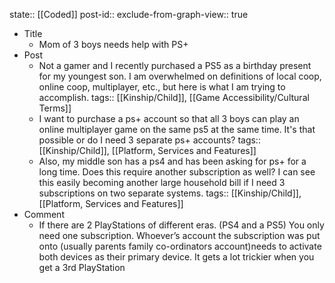 state:: [[Coded]]
post-id::
exclude-from-graph-view:: true

- Title
  - Mom of 3 boys needs help with PS+
- Post
  - Not a gamer and I recently purchased a PS5 as a birthday present for my youngest son. I am overwhelmed on definitions of local coop, online coop, multiplayer, etc., but here is what I am trying to accomplish.
    tags:: [[Kinship/Child]], [[Game Accessibility/Cultural Terms]]
  - I want to purchase a ps+ account so that all 3 boys can play an online multiplayer game on the same ps5 at the same time. It's that possible or do I need 3 separate ps+ accounts?
    tags:: [[Kinship/Child]], [[Platform, Services and Features]]
  - Also, my middle son has a ps4 and has been asking for ps+ for a long time. Does this require another subscription as well? I can see this easily becoming another large household bill if I need 3 subscriptions on two separate systems.
    tags:: [[Kinship/Child]], [[Platform, Services and Features]]
- Comment
  - If there are 2 PlayStations of different eras. (PS4 and a PS5) You only need one subscription. Whoever’s account the subscription was put onto (usually parents family co-ordinators account)needs to activate both devices as their primary device. It gets a lot trickier when you get a 3rd PlayStation
